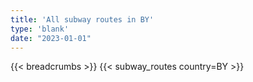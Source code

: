 ```yaml
---
title: 'All subway routes in BY'
type: 'blank'
date: "2023-01-01"
---
```


{{< breadcrumbs >}}
{{< subway_routes country=BY >}}
